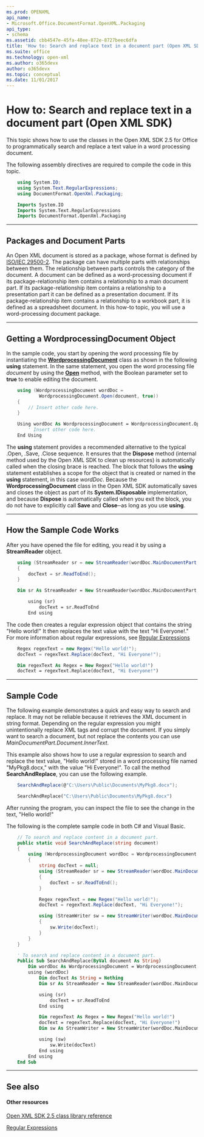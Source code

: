 ```yaml
---
ms.prod: OPENXML
api_name:
- Microsoft.Office.DocumentFormat.OpenXML.Packaging
api_type:
- schema
ms.assetid: cbb4547e-45fa-48ee-872e-8727beec6dfa
title: 'How to: Search and replace text in a document part (Open XML SDK)'
ms.suite: office
ms.technology: open-xml
ms.author: o365devx
author: o365devx
ms.topic: conceptual
ms.date: 11/01/2017
---
```

# How to: Search and replace text in a document part (Open XML SDK)

This topic shows how to use the classes in the Open XML SDK 2.5 for
Office to programmatically search and replace a text value in a word
processing document.

The following assembly directives are required to compile the code in
this topic.

```csharp
    using System.IO;
    using System.Text.RegularExpressions;
    using DocumentFormat.OpenXml.Packaging;
```

```vb
    Imports System.IO
    Imports System.Text.RegularExpressions
    Imports DocumentFormat.OpenXml.Packaging
```

--------------------------------------------------------------------------------
## Packages and Document Parts 
An Open XML document is stored as a package, whose format is defined by
[ISO/IEC 29500-2](http://go.microsoft.com/fwlink/?LinkId=194337). The
package can have multiple parts with relationships between them. The
relationship between parts controls the category of the document. A
document can be defined as a word-processing document if its
package-relationship item contains a relationship to a main document
part. If its package-relationship item contains a relationship to a
presentation part it can be defined as a presentation document. If its
package-relationship item contains a relationship to a workbook part, it
is defined as a spreadsheet document. In this how-to topic, you will use
a word-processing document package.


---------------------------------------------------------------------------------
## Getting a WordprocessingDocument Object 
In the sample code, you start by opening the word processing file by
instantiating the **[WordprocessingDocument](https://msdn.microsoft.com/en-us/library/office/documentformat.openxml.packaging.wordprocessingdocument.aspx)** class as shown in
the following **using** statement. In the same
statement, you open the word processing file *document* by using the
**[Open](https://msdn.microsoft.com/en-us/library/office/cc562234.aspx)** method, with the Boolean parameter set
to **true** to enable editing the document.

```csharp
    using (WordprocessingDocument wordDoc = 
            WordprocessingDocument.Open(document, true))
    {
        // Insert other code here.
    }
```

```vb
    Using wordDoc As WordprocessingDocument = WordprocessingDocument.Open(document, True)
        ' Insert other code here.
    End Using
```

The **using** statement provides a recommended
alternative to the typical .Open, .Save, .Close sequence. It ensures
that the **Dispose** method (internal method
used by the Open XML SDK to clean up resources) is automatically called
when the closing brace is reached. The block that follows the **using** statement establishes a scope for the
object that is created or named in the **using** statement, in this case *wordDoc*. Because
the **WordprocessingDocument** class in the
Open XML SDK automatically saves and closes the object as part of its
**System.IDisposable** implementation, and
because **Dispose** is automatically called
when you exit the block, you do not have to explicitly call **Save** and **Close**─as
long as you use **using**.


--------------------------------------------------------------------------------
## How the Sample Code Works 
After you have opened the file for editing, you read it by using a **StreamReader** object.

```csharp
    using (StreamReader sr = new StreamReader(wordDoc.MainDocumentPart.GetStream()))
    {
        docText = sr.ReadToEnd();
    }
```

```vb
    Dim sr As StreamReader = New StreamReader(wordDoc.MainDocumentPart.GetStream)

        using (sr)
            docText = sr.ReadToEnd
        End using
```

The code then creates a regular expression object that contains the
string "Hello world!" It then replaces the text value with the text "Hi
Everyone!." For more information about regular expressions, see [Regular
Expressions](http://msdn.microsoft.com/en-us/library/hs600312.aspx)

```csharp
    Regex regexText = new Regex("Hello world!");
    docText = regexText.Replace(docText, "Hi Everyone!");
```

```vb
    Dim regexText As Regex = New Regex("Hello world!")
    docText = regexText.Replace(docText, "Hi Everyone!")
```

--------------------------------------------------------------------------------
## Sample Code 
The following example demonstrates a quick and easy way to search and
replace. It may not be reliable because it retrieves the XML document in
string format. Depending on the regular expression you might
unintentionally replace XML tags and corrupt the document. If you simply
want to search a document, but not replace the contents you can use
*MainDocumentPart.Document.InnerText*.

This example also shows how to use a regular expression to search and
replace the text value, "Hello world!" stored in a word processing file
named "MyPkg8.docx," with the value "Hi Everyone!". To call the method
**SearchAndReplace**, you can use the following
example.

```csharp
    SearchAndReplace(@"C:\Users\Public\Documents\MyPkg8.docx");
```

```vb
    SearchAndReplace("C:\Users\Public\Documents\MyPkg8.docx")
```

After running the program, you can inspect the file to see the change in
the text, "Hello world!"

The following is the complete sample code in both C\# and Visual Basic.

```csharp
    // To search and replace content in a document part.
    public static void SearchAndReplace(string document)
    {
        using (WordprocessingDocument wordDoc = WordprocessingDocument.Open(document, true))
        {
            string docText = null;
            using (StreamReader sr = new StreamReader(wordDoc.MainDocumentPart.GetStream()))
            {
                docText = sr.ReadToEnd();
            }

            Regex regexText = new Regex("Hello world!");
            docText = regexText.Replace(docText, "Hi Everyone!");

            using (StreamWriter sw = new StreamWriter(wordDoc.MainDocumentPart.GetStream(FileMode.Create)))
            {
                sw.Write(docText);
            }
        }
    }
```

```vb
    ' To search and replace content in a document part. 
    Public Sub SearchAndReplace(ByVal document As String)
        Dim wordDoc As WordprocessingDocument = WordprocessingDocument.Open(document, True)
        using (wordDoc)
            Dim docText As String = Nothing
            Dim sr As StreamReader = New StreamReader(wordDoc.MainDocumentPart.GetStream)

            using (sr)
                docText = sr.ReadToEnd
            End using

            Dim regexText As Regex = New Regex("Hello world!")
            docText = regexText.Replace(docText, "Hi Everyone!")
            Dim sw As StreamWriter = New StreamWriter(wordDoc.MainDocumentPart.GetStream(FileMode.Create))

            using (sw)
                sw.Write(docText)
            End using
        End using
    End Sub
```

--------------------------------------------------------------------------------
## See also 
#### Other resources

[Open XML SDK 2.5 class library reference](http://msdn.microsoft.com/library/36c8a76e-ce1b-5959-7e85-5d77db7f46d6(Office.15).aspx)

[Regular Expressions](http://msdn.microsoft.com/en-us/library/hs600312.aspx)
